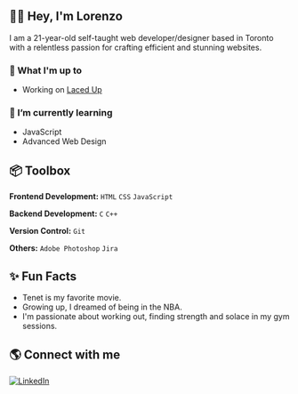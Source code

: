 ## 👋🏼 Hey, I'm Lorenzo 

I am a 21-year-old self-taught web developer/designer based in Toronto with a relentless passion for crafting efficient and stunning websites.<br>

### 🚀 What I'm up to<br>

- Working on [Laced Up](https://github.com/ljtommasi/laced-up)<br>

### 🌱 I’m currently learning<br>

- JavaScript<br>
- Advanced Web Design<br>

## 📦 Toolbox

**Frontend Development:** `HTML` `CSS` `JavaScript`

**Backend Development:** `C` `C++`

**Version Control:** `Git`

**Others:** `Adobe Photoshop` `Jira`

## ✨ Fun Facts 

- Tenet is my favorite movie.
- Growing up, I dreamed of being in the NBA.
- I'm passionate about working out, finding strength and solace in my gym sessions.
 
## 🌎 Connect with me
[![LinkedIn](https://img.shields.io/badge/LinkedIn-%230077B5.svg?logo=linkedin&logoColor=white)](https://linkedin.com/in/lorenzo-tommasi-747a91285/) 

